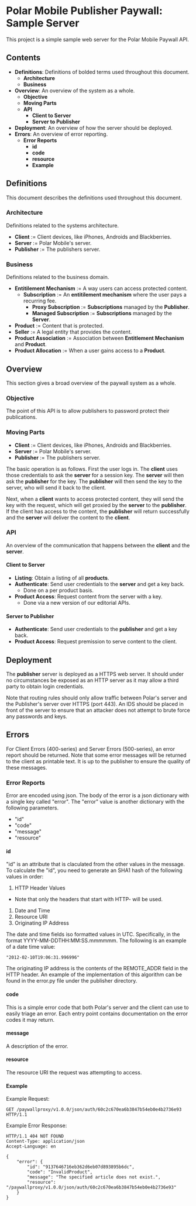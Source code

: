 # Polar Mobile Publisher Paywall: Sample Server # 

This project is a simple sample web server for the Polar Mobile Paywall API.

## Contents ##

 * __Definitions__: Definitions of bolded terms used throughout this document.
	* __Architecture__
	* __Business__
 * __Overview__: An overview of the system as a whole.
	* __Objective__
	* __Moving Parts__
	* __API__
		* __Client to Server__
		* __Server to Publisher__
 * __Deployment__: An overview of how the server should be deployed.
 * __Errors__: An overview of error reporting.
	* __Error Reports__
		* __id__
		* __code__
		* __resource__
		* __Example__

## Definitions ##

This document describes the definitions used throughout this document.

### Architecture ###

Definitions related to the systems architecture.

 * __Client__ := Client devices, like iPhones, Androids and Blackberries.
 * __Server__ := Polar Mobile's server.
 * __Publisher__ := The publishers server.

### Business ###

Definitions related to the business domain.

 * __Entitilement Mechanism__ := A way users can access protected content.
    * __Subscription__ := An __entitilement mechanism__ where the user pays a recurring fee.
        * __Proxy Subscription__ := __Subscriptions__ managed by the __Publisher__.
        * __Managed Subscription__ := __Subscriptions__ managed by the __Server__.
 * __Product__ := Content that is protected.
 * __Seller__ := A legal entity that provides the content.
 * __Product Association__ := Association between __Entitlement Mechanism__ and __Product__.
 * __Product Allocation__ := When a user gains access to a __Product__.

## Overview ##

This section gives a broad overview of the paywall system as a whole.

### Objective ###

The point of this API is to allow publishers to password protect their
publications.

### Moving Parts ###

 * __Client__ := Client devices, like iPhones, Androids and Blackberries.
 * __Server__ := Polar Mobile's server.
 * __Publisher__ := The publishers server.

The basic operation is as follows. First the user logs in. The __client__ uses
those credentials to ask the __server__ for a session key. The __server__ will
then ask the __publisher__ for the key. The __publisher__ will then send the
key to the server, who will send it back to the client.

Next, when a __client__ wants to access protected content, they will send the
key with the request, which will get proxied by the __server__ to the
__publisher__. If the client has access to the content, the __publisher__ will
return successfully and the __server__ will deliver the content to the
__client__.

### API ###

An overview of the communication that happens between the __client__ and the
__server__.

#### Client to Server ####

 * __Listing__: Obtain a listing of all __products__.
 * __Authenticate__: Send user credentials to the __server__ and get a key back.
    * Done on a per product basis.
 * __Product Access__: Request content from the server with a key.
    * Done via a new version of our editorial APIs.

#### Server to Publisher ####

 * __Authenticate__: Send user credentials to the __publisher__ and get a key back.
 * __Product Access__: Request premission to serve content to the client.

## Deployment ##

The __publisher__ server is deployed as a HTTPS web server. It should under no
circumstances be exposed as an HTTP server as it may allow a third party to
obtain login credentials.

Note that routing rules should only allow traffic between Polar's server and
the Publisher's server over HTTPS (port 443). An IDS should be placed in front
of the server to ensure that an attacker does not attempt to brute force any
passwords and keys.

## Errors ##

For Client Errors (400-series) and Server Errors (500-series), an error report
should be returned. Note that some error messages will be returned to the client
as printable text. It is up to the publisher to ensure the quality of these
messages.

### Error Reports ###

Error are encoded using json. The body of the error is a json dictionary with
a single key called "error". The "error" value is another dictionary with the
following parameters.

 * "id"
 * "code"
 * "message"
 * "resource"

#### id ####

"id" is an attribute that is claculated from the other values in the message.
To calculate the "id", you need to generate an SHA1 hash of the following
values in order:

 1. HTTP Header Values
  * Note that only the headers that start with HTTP- will be used.
 1. Date and Time
 1. Resource URI
 1. Originating IP Address

The date and time fields iso formatted values in UTC. Specifically, in the
format YYYY-MM-DDTHH:MM:SS.mmmmmm. The following is an example of a date
time value:

    "2012-02-10T19:06:31.996996"

The originating IP address is the contents of the REMOTE_ADDR field in the
HTTP header. An example of the implementation of this algorithm can be found
in the error.py file under the publisher directory.

#### code ####

This is a simple error code that both Polar's server and the client can use to
easily triage an error. Each entry point contains documentation on the error
codes it may return.

#### message ####

A description of the error.

#### resource ####

The resource URI the request was attempting to access.

#### Example ####

Example Request:

    GET /paywallproxy/v1.0.0/json/auth/60c2c670ea6b3847b54eb0e4b2736e93 HTTP/1.1

Example Error Response:

    HTTP/1.1 404 NOT FOUND
    Content-Type: application/json
    Accept-Language: en
    
    {
        "error": {
            "id": "9137646716eb362d6eb07d893895b6dc",
            "code": "InvalidProduct",
            "message": "The specified article does not exist.",
            "resource": "/paywallproxy/v1.0.0/json/auth/60c2c670ea6b3847b54eb0e4b2736e93"
        }
    }

